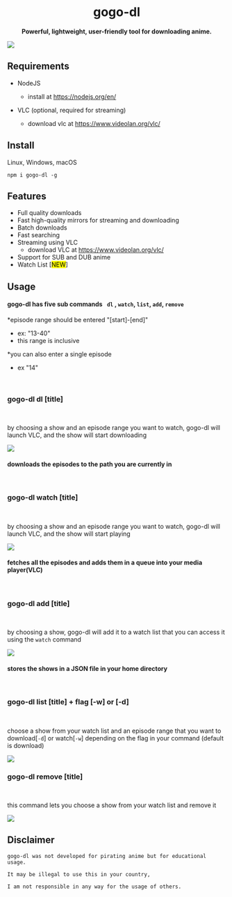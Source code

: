 
<h1 align="center">gogo-dl</h1>
<p align="center">
  <b> Powerful, lightweight, user-friendly tool for downloading anime.</b>
</p>

<img src = "https://github.com/naveengovind/gogo-dl/blob/main/exampleImages/Screen%20Shot%202021-02-02%20at%206.44.33%20PM.png?raw=true" align="center">

## Requirements
- NodeJS 
	- install at https://nodejs.org/en/

- VLC (optional, required for streaming)
	- download vlc at https://www.videolan.org/vlc/

## Install

Linux, Windows, macOS
```
npm i gogo-dl -g
```
## Features

- Full quality downloads
- Fast high-quality mirrors for streaming and downloading
- Batch downloads
- Fast searching
- Streaming using VLC
	- download VLC at https://www.videolan.org/vlc/
- Support for SUB and DUB anime
- Watch List [<mark>NEW</mark>]

## Usage

#### gogo-dl has five sub commands ``` dl``` , ```watch```, ```list```,  ```add```,  ```remove```

*episode range should be entered "[start]-[end]"
* ex:  "13-40"
* this range is inclusive

*you can also enter a single episode
- ex "14"

<br/>

### gogo-dl dl [title]

<br/>

by choosing a show and an episode range you want to watch, gogo-dl will launch VLC, and the show will start downloading

<img src = "https://github.com/naveengovind/gogo-dl/blob/main/exampleImages/Screen%20Shot%202021-02-02%20at%206.44.07%20PM.png?raw=true" align="center"> </img>

#### downloads the episodes to the path you are currently in

<br/>

### gogo-dl watch [title]

<br/>

by choosing a show and an episode range you want to watch, gogo-dl will launch VLC, and the show will start playing

<img src = "https://github.com/naveengovind/gogo-dl/blob/main/exampleImages/Screen%20Shot%202021-02-02%20at%206.42.39%20PM.png?raw=true" align="center">

#### fetches all the episodes and adds them in a queue into your media player(VLC)

<br/>

### gogo-dl add [title]

<br/>

by choosing a show, gogo-dl will add it to a watch list that you can access it using the ```watch``` command

<img src = "https://raw.githubusercontent.com/naveengovind/gogo-dl/main/exampleImages/Screen%20Shot%202021-04-17%20at%2011.41.46%20AM.png" align="center">

#### stores the shows in a JSON file in your home directory

<br/>

### gogo-dl list [title] + flag [-w] or [-d]

<br/>

choose a show from your watch list and an episode range that you want to download[```-d```] or watch[```-w```] depending on the flag in your command (default is download) 

<img src = "https://raw.githubusercontent.com/naveengovind/gogo-dl/main/exampleImages/Screen%20Shot%202021-04-17%20at%2011.40.45%20AM.png" align="center">

<br/>

### gogo-dl remove [title]

<br/>

this command lets you choose a show from your watch list and remove it

<img src = "https://raw.githubusercontent.com/naveengovind/gogo-dl/main/exampleImages/Screen%20Shot%202021-04-17%20at%2012.57.48%20PM.png" align="center">

## Disclaimer

```
gogo-dl was not developed for pirating anime but for educational usage.

It may be illegal to use this in your country,

I am not responsible in any way for the usage of others.
```
